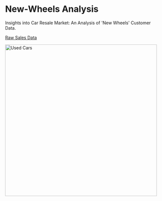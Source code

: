 # New-Wheels Analysis

Insights into Car Resale Market: An Analysis of 'New Wheels' Customer Data.

[Raw Sales Data](https://drive.google.com/drive/folders/18CFt6641JIWW1ZD9vIQ6DNLRJjxyYldN?usp=share_link)



<img width="491" alt="Used Cars" src="https://user-images.githubusercontent.com/115426348/210183627-2e033c1e-97dd-4aa6-b241-c998ef04fdf1.png">
